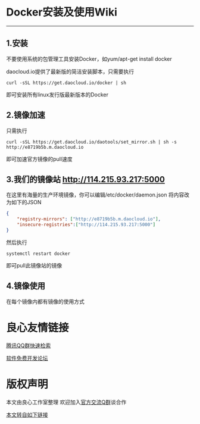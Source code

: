 # Docker安装及使用Wiki

------

## 1.安装

不要使用系统的包管理工具安装Docker，如yum/apt-get install docker

daocloud.io提供了最新版的简洁安装脚本，只需要执行

```shell
curl -sSL https://get.daocloud.io/docker | sh
```

即可安装所有linux发行版最新版本的Docker

## 2.镜像加速

只需执行

```shell
curl -sSL https://get.daocloud.io/daotools/set_mirror.sh | sh -s http://e8719b5b.m.daocloud.io
```

即可加速官方镜像的pull速度

## 3.我们的镜像站 http://114.215.93.217:5000

在这里有海量的生产环境镜像，你可以编辑/etc/docker/daemon.json
将内容改为如下的JSON

```json
{
    "registry-mirrors": ["http://e8719b5b.m.daocloud.io"],
    "insecure-registries":["http://114.215.93.217:5000"]
}
```
 
然后执行

```
systemctl restart docker
```

即可pull此镜像站的镜像

## 4.镜像使用

在每个镜像内都有镜像的使用方式



 # 良心友情链接

[腾讯QQ群快速检索](http://u.720life.cn/s/8cf73f7c)

[软件免费开发论坛](http://u.720life.cn/s/bbb01dc0)

# 版权声明 

本文由良心工作室整理 欢迎加入[官方交流Q群](https://u.720life.cn/s/f2316816)谈合作

[本文转自如下链接](http://u.720life.cn/g/2e71d0f0a5c601172267ba20d3a43c6e1d7d9f81f3be5d8609b4c211c13a30b05bb0e44e4408f555c1f65ed6ff34641f318a98ec9ce41082f37b5dc811e41835)